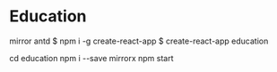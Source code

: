 # Education
mirror antd 
$ npm i -g create-react-app
$ create-react-app education

cd education
npm i --save mirrorx
npm start
